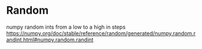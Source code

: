# Random 
numpy random ints from a low to a high in steps
https://numpy.org/doc/stable/reference/random/generated/numpy.random.randint.html#numpy.random.randint
